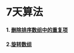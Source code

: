 
# 7天算法

#### 1. [删除排序数组中的重复项](./remove-duplicates-from-sorted-array.md)

#### 2.[旋转数组](./rotate-array.md)

